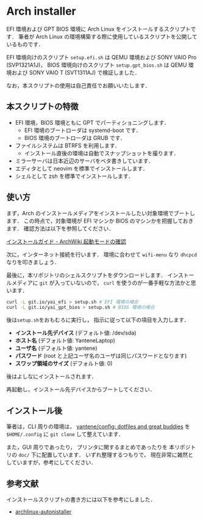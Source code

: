# Arch installer

EFI 環境および GPT BIOS 環境に Arch Linux をインストールするスクリプトです．
筆者が Arch Linux の環境構築する際に使用しているスクリプトを公開しているものです．

EFI 環境向けのスクリプト `setup.efi.sh` は
QEMU 環境および SONY VAIO Pro (SVP1321A1J)，
BIOS 環境向けのスクリプト `setup.gpt_bios.sh` は
QEMU 環境および SONY VAIO T (SVT1311AJ) で検証しました．

なお，本スクリプトの使用は自己責任でお願いいたします．

## 本スクリプトの特徴

- EFI 環境，BIOS 環境ともに GPT でパーティショニングします．
  - EFI 環境のブートローダは systemd-boot です．
  - BIOS 環境のブートローダは GRUB です．
- ファイルシステムは BTRFS を利用します．
  - インストール直後の環境は自動でスナップショットを撮ります．
- ミラーサーバは日本近辺のサーバをベタ書きしています．
- エディタとして neovim を標準でインストールします．
- シェルとして zsh を標準でインストールします．

## 使い方

まず，Arch のインストールメディアをインストールしたい対象環境でブートします．
この時点で，対象環境が EFI マシンか BIOS のマシンかを把握しておきます．
確認方法は以下を参照してください．

[インストールガイド - ArchWiki 起動モードの確認](https://wiki.archlinuxjp.org/index.php/%E3%82%A4%E3%83%B3%E3%82%B9%E3%83%88%E3%83%BC%E3%83%AB%E3%82%AC%E3%82%A4%E3%83%89#.E8.B5.B7.E5.8B.95.E3.83.A2.E3.83.BC.E3.83.89.E3.81.AE.E7.A2.BA.E8.AA.8D)

次に，インターネット接続を行います．
環境に合わせて `wifi-menu` なり `dhcpcd` なりを叩きましょう．

最後に，本リポジトリのシェルスクリプトをダウンロードします．
インストールメディアに `git` が入っていないので，
`curl` を使うのが一番手軽な方法かと思います．

```bash
curl -L git.io/yai_efi > setup.sh # EFI 環境の場合
curl -L git.io/yai_gpt_bios > setup.sh # BIOS 環境の場合
```

後は`setup.sh`をおもむろに実行し，
指示に従って以下の項目を入力します．

- **インストール先デバイス** (デフォルト値: /dev/sda)
- **ホスト名** (デフォルト値: YanteneLaptop)
- **ユーザ名** (デフォルト値: yantene)
- **パスワード** (root と上記ユーザ名のユーザは同じパスワードとなります)
- **スワップ領域のサイズ** (デフォルト値: 0)

後はよしなにインストールされます．

再起動し，インストール先デバイスからブートしてください．

## インストール後

筆者は，CLI 周りの環境は，
[yantene/config: dotfiles and great buddies](https://github.com/yantene/config)
を `$HOME/.config` に `git clone` して整えています．

また，GUI 周りであったり，
プリンタに関するまとめであったりを
本リポジトリの `doc/` 下に配置しています．
いずれ整理するつもりで，
現在非常に雑然としていますが，参考にしてください．

## 参考文献

インストールスクリプトの書き方には以下を参考にしました．

- [archlinux-autonistaller](https://github.com/tukiyo/archlinux-autonistaller)
